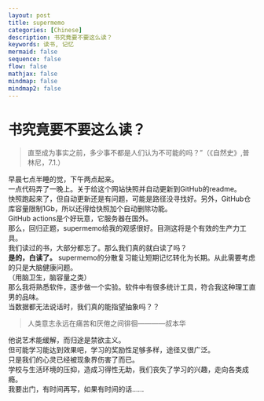 ```yaml
---
layout: post
title: supermemo
categories: [Chinese]
description: 书究竟要不要这么读？
keywords: 读书, 记忆
mermaid: false
sequence: false
flow: false
mathjax: false
mindmap: false
mindmap2: false
---
```

# 书究竟要不要这么读？

>直至成为事实之前，多少事不都是人们认为不可能的吗？”（《自然史》,普林尼，7.1.）

早晨七点半睡的觉，下午两点起来。  
一点代码弄了一晚上。关于给这个网站快照并自动更新到GitHub的readme。  
快照跑起来了，但自动更新还是有问题，可能是路径没寻找好。另外，GitHub仓库容量限制1Gb，所以还得给快照加个自动删除功能。  
GitHub actions是个好玩意，它服务器在国外。  
那么，回归正题，supermemo给我的观感很好。目测这将是个有效的生产力工具。  
我们读过的书，大部分都忘了。那么我们真的就白读了吗？  
**是的，白读了。**
supermemo的分散复习能让短期记忆转化为长期。从此需要考虑的只是大脑健康问题。  
（用脑卫生，脑容量之类）  
那么我将熟悉软件，逐步做一个实验。软件中有很多统计工具，符合我这种理工直男的品味。  
当数据都无法说话时，我们真的能指望抽象吗？？  

>人类意志永远在痛苦和厌倦之间徘徊————叔本华

他说艺术能缓解，而归途是禁欲主义。  
但可能学习能达到效果吧，学习的奖励性足够多样，途径又很广泛。  
只是我们的心灵已经被现象界伤害了而已。  
学校与生活环境的压抑，造成习得性无助，我们丧失了学习的兴趣，走向各类成瘾。  
我要出门，有时间再写，如果有时间的话......
